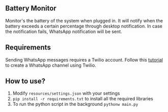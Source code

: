 ## Battery Monitor
 Monitor's the battery of the system when plugged in. It will notify when the battery exceeds a certain percentage through desktop notification. In case the notification fails, WhatsApp notification will be sent.
 
 ## Requirements
 Sending WhatsApp messages requires a Twilio account. Follow this [tutorial](https://www.twilio.com/docs/whatsapp/quickstart/python#sign-up-for-twilio-and-activate-the-sandbox) to create a WhatsApp channel using Twilio.
 
 ## How to use?
 1. Modify `resources/settings.json` with your settings
 2. `pip install -r requirements.txt` to install all the required libraries
 3. To run the python script in the background `pythonw main.py`
 
